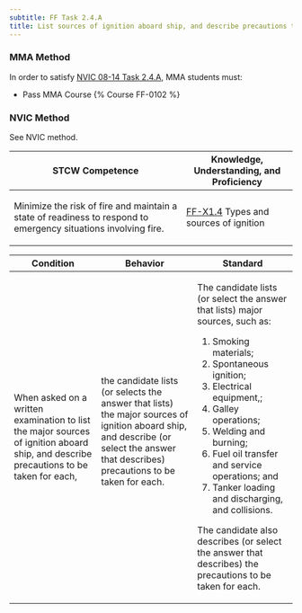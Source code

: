 ```yaml
---
subtitle: FF Task 2.4.A 
title: List sources of ignition aboard ship, and describe precautions to take for each
---
```



### MMA Method

In order to satisfy  [NVIC 08-14  Task  2.4.A](/stcw23/assets/images/nvic-08-14.pdf), MMA students must:

* Pass MMA Course {% Course FF-0102 %}


### NVIC Method

<a onclick="togglevisibility('nvic_methods')" >See NVIC method.</a>

<div id='nvic_methods' class='hide'>

<table>
<thead>
<tr>
<th class='forty'> STCW Competence </th>
<th class='sixty'> Knowledge, Understanding, and Proficiency </th>
</tr>
</thead>




<tbody>
<tr><td markdown='1'>

Minimize the risk of fire and maintain a state of readiness to respond to emergency situations involving fire.

</td><td markdown='1'>

[FF-X1.4](../../tables/612.html#FF-X1.4) Types and sources of ignition

</td></tr>


</tbody>
</table>


<table>
<thead>
<tr><th class='twenty'>  Condition </th><th class='twenty'> Behavior </th><th  class='sixty'>Standard </th></tr>
</thead>
<tbody >



<tr><td markdown='1'>

When asked on a written examination to list the major sources of ignition aboard ship, and describe precautions to be taken for each,

</td><td markdown='1'>

the candidate lists (or selects the answer that lists) the major sources of ignition aboard ship, and describe (or select the answer that describes) precautions to be taken for each.

<br>

<div class="tooltip">
<span class="tooltiptext">
</span>
</div>


</td><td markdown='1'>

The candidate lists (or select the answer that lists) major sources, such as:
 
1. Smoking materials; 
2. Spontaneous ignition; 
3. Electrical equipment,; 
4. Galley operations; 
5. Welding and burning; 
6. Fuel oil transfer and service operations; and 
7. Tanker loading and discharging, and collisions.

The candidate also describes (or select the answer that describes) the precautions to be taken for each.

</td></tr>
</tbody>
</table>
</div>
